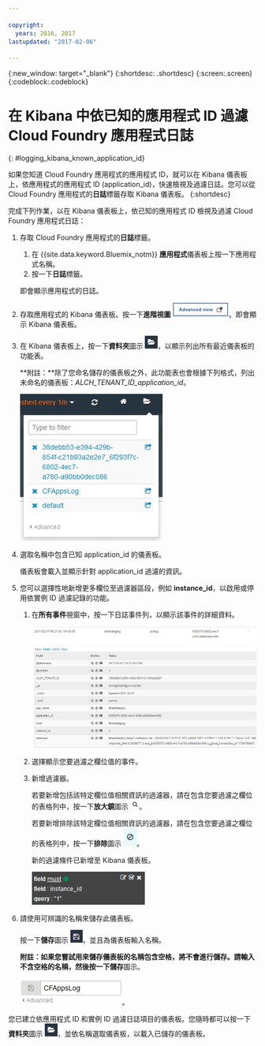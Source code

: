 ```yaml
---

copyright:
  years: 2016, 2017
lastupdated: "2017-02-06"

---
```


<!-- Common attributes used in the template are defined as follows: -->
{:new_window: target="_blank"}
{:shortdesc: .shortdesc}
{:screen:.screen}
{:codeblock:.codeblock}


# 在 Kibana 中依已知的應用程式 ID 過濾 Cloud Foundry 應用程式日誌
<!-- for example, Uploading your data -->
{: #logging_kibana_known_application_id}
<!-- Provide an appropriate ID above -->

<!-- The short description section should include a sentence describing why this task is needed. For search engine optimization, include the service long name and "Bluemix". For example: -->

如果您知道 Cloud Foundry 應用程式的應用程式 ID，就可以在 Kibana 儀表板上，依應用程式的應用程式 ID (application_id)，快速檢視及過濾日誌。您可以從 Cloud Foundry 應用程式的**日誌**標籤存取 Kibana 儀表板。
{:shortdesc}

<!-- Include a sentence to briefly introduce the steps/subtopics. Example: -->
完成下列作業，以在 Kibana 儀表板上，依已知的應用程式 ID 檢視及過濾 Cloud Foundry 應用程式日誌：

1. 存取 Cloud Foundry 應用程式的**日誌**標籤。 

    1. 在 {{site.data.keyword.Bluemix_notm}} **應用程式**儀表板上按一下應用程式名稱。
    2. 按一下**日誌**標籤。 
    
    即會顯示應用程式的日誌。

2. 存取應用程式的 Kibana 儀表板。按一下**進階視圖** ![進階視圖鏈結](images/logging_advanced_view.jpg)。即會顯示 Kibana 儀表板。

3. 在 Kibana 儀表板上，按一下**資料夾**圖示 ![資料夾圖示](images/logging_folder.jpg)，以顯示列出所有最近儀表板的功能表。 

    **附註：**除了您命名儲存的儀表板之外，此功能表也會根據下列格式，列出未命名的儀表板：*ALCH_TENANT_ID_application_id*。 

    ![儀表板清單](images/logging_list_of_dashboards.jpg)

4. 選取名稱中包含已知 application_id 的儀表板。 

    儀表板會載入並顯示針對 application_id 過濾的資訊。

5. 您可以選擇性地新增更多欄位至過濾器區段，例如 **instance_id**，以啟用或停用依實例 ID 過濾記錄的功能。 
  
    1. 在**所有事件**視窗中，按一下日誌事件列，以顯示該事件的詳細資料。 
	
        ![「所有事件」視窗，其中顯示所選取日誌事件的詳細資料](images/logging_selected_log_event.jpg)
	
    2. 選擇顯示您要過濾之欄位值的事件。
	
    3. 新增過濾器。
    
        若要新增包括該特定欄位值相關資訊的過濾器，請在包含您要過濾之欄位的表格列中，按一下**放大鏡**圖示 ![放大鏡圖示](images/logging_magnifying_glass.jpg)。 
	
        若要新增排除該特定欄位值相關資訊的過濾器，請在包含您要過濾之欄位的表格列中，按一下**排除**圖示 ![排除圖示](images/logging_exclusion_icon.png)。  

        新的過濾條件已新增至 Kibana 儀表板。
	
	    ![instance_id 欄位的過濾條件](images/logging_instance_id_filter.jpg)
	
6. 請使用可辨識的名稱來儲存此儀表板。 

    按一下**儲存**圖示 ![儲存圖示](images/logging_save.jpg)，並且為儀表板輸入名稱。 

    **附註：**如果您嘗試用來儲存儀表板的名稱包含空格，將不會進行儲存。請輸入不含空格的名稱，然後按一下**儲存**圖示。

    ![儲存儀表板名稱](images/logging_save_dashboard.jpg)。


您已建立依應用程式 ID 和實例 ID 過濾日誌項目的儀表板。您隨時都可以按一下**資料夾**圖示 ![資料夾圖示](images/logging_folder.jpg)，並依名稱選取儀表板，以載入已儲存的儀表板。
